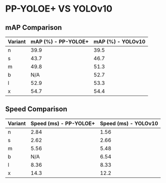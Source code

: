 ---
---

# PP-YOLOE+ VS YOLOv10

## mAP Comparison

| Variant | mAP (%) - PP-YOLOE+ | mAP (%) - YOLOv10 |
| ------- | ------------------- | ----------------- |
| n       | 39.9                | 39.5              |
| s       | 43.7                | 46.7              |
| m       | 49.8                | 51.3              |
| b       | N/A                 | 52.7              |
| l       | 52.9                | 53.3              |
| x       | 54.7                | 54.4              |

## Speed Comparison

| Variant | Speed (ms) - PP-YOLOE+ | Speed (ms) - YOLOv10 |
| ------- | ---------------------- | -------------------- |
| n       | 2.84                   | 1.56                 |
| s       | 2.62                   | 2.66                 |
| m       | 5.56                   | 5.48                 |
| b       | N/A                    | 6.54                 |
| l       | 8.36                   | 8.33                 |
| x       | 14.3                   | 12.2                 |
